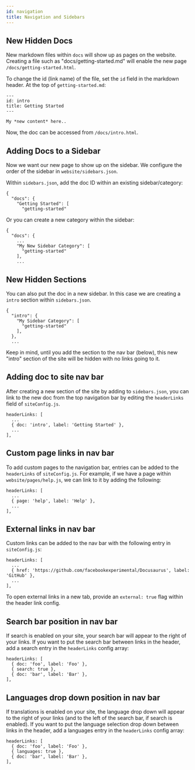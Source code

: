```yaml
---
id: navigation
title: Navigation and Sidebars
---
```


## New Hidden Docs

New markdown files within `docs` will show up as pages on the website. Creating a file such as "docs/getting-started.md" will enable the new page `/docs/getting-started.html`.

To change the id (link name) of the file, set the `id` field in the markdown header. At the top of `getting-started.md`:

```
---
id: intro
title: Getting Started
---

My *new content* here..
```

Now, the doc can be accessed from `/docs/intro.html`.


## Adding Docs to a Sidebar

Now we want our new page to show up on the sidebar. We configure the order of the sidebar in `website/sidebars.json`.

Within `sidebars.json`, add the doc ID within an existing sidebar/category:

```
{
  "docs": {
    "Getting Started": [
      "getting-started"
```

Or you can create a new category within the sidebar:

```
{
  "docs": {
    ...
    "My New Sidebar Category": [
      "getting-started"
    ],
    ...
```

## New Hidden Sections

You can also put the doc in a new sidebar. In this case we are creating a `intro` section within `sidebars.json`.

```
{
  "intro": {
    "My Sidebar Category": [
      "getting-started"
    ],
  },
  ...
```

Keep in mind, until you add the section to the nav bar (below), this new "intro" section of the site will be hidden with no links going to it.



## Adding doc to site nav bar

After creating a new section of the site by adding to `sidebars.json`, you can link to the new doc from the top navigation bar by editing the `headerLinks` field of `siteConfig.js`.

```
headerLinks: [
  ...
  { doc: 'intro', label: 'Getting Started' },
  ...
],
```

## Custom page links in nav bar

To add custom pages to the navigation bar, entries can be added to the `headerLinks` of `siteConfig.js`. For example, if we have a page within `website/pages/help.js`, we can link to it by adding the following:

```
headerLinks: [
  ...
  { page: 'help', label: 'Help' },
  ...
],
```

## External links in nav bar

Custom links can be added to the nav bar with the following entry in `siteConfig.js`:

```
headerLinks: [
  ...
  { href: 'https://github.com/facebookexperimental/Docusaurus', label: 'GitHub' },
  ...
],
```

To open external links in a new tab, provide an `external: true` flag within the header link config.

## Search bar position in nav bar

If search is enabled on your site, your search bar will appear to the right of your links. If you want to put the search bar between links in the header, add a search entry in the `headerLinks` config array:

```
headerLinks: [
  { doc: 'foo', label: 'Foo' },
  { search: true },
  { doc: 'bar', label: 'Bar' },
],
```
## Languages drop down position in nav bar

If translations is enabled on your site, the language drop down will appear to the right of your links (and to the left of the search bar, if search is enabled). If you want to put the language selection drop down between links in the header, add a languages entry in the `headerLinks` config array:

```
headerLinks: [
  { doc: 'foo', label: 'Foo' },
  { languages: true },
  { doc: 'bar', label: 'Bar' },
],
```

